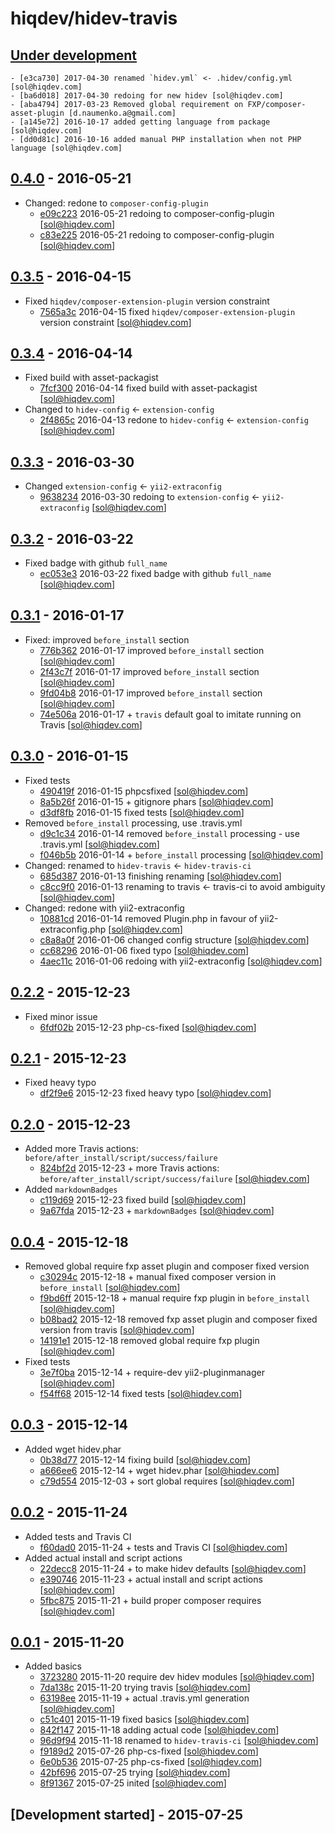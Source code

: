 # hiqdev/hidev-travis

## [Under development]

    - [e3ca730] 2017-04-30 renamed `hidev.yml` <- .hidev/config.yml [sol@hiqdev.com]
    - [ba6d018] 2017-04-30 redoing for new hidev [sol@hiqdev.com]
    - [aba4794] 2017-03-23 Removed global requirement on FXP/composer-asset-plugin [d.naumenko.a@gmail.com]
    - [a145e72] 2016-10-17 added getting language from package [sol@hiqdev.com]
    - [dd0d81c] 2016-10-16 added manual PHP installation when not PHP language [sol@hiqdev.com]

## [0.4.0] - 2016-05-21

- Changed: redone to `composer-config-plugin`
    - [e09c223] 2016-05-21 redoing to composer-config-plugin [sol@hiqdev.com]
    - [c83e225] 2016-05-21 redoing to composer-config-plugin [sol@hiqdev.com]

## [0.3.5] - 2016-04-15

- Fixed `hiqdev/composer-extension-plugin` version constraint
    - [7565a3c] 2016-04-15 fixed `hiqdev/composer-extension-plugin` version constraint [sol@hiqdev.com]

## [0.3.4] - 2016-04-14

- Fixed build with asset-packagist
    - [7fcf300] 2016-04-14 fixed build with asset-packagist [sol@hiqdev.com]
- Changed to `hidev-config` <- `extension-config`
    - [2f4865c] 2016-04-13 redone to `hidev-config` <- `extension-config` [sol@hiqdev.com]

## [0.3.3] - 2016-03-30

- Changed `extension-config` <- `yii2-extraconfig`
    - [9638234] 2016-03-30 redoing to `extension-config` <- `yii2-extraconfig` [sol@hiqdev.com]

## [0.3.2] - 2016-03-22

- Fixed badge with github `full_name`
    - [ec053e3] 2016-03-22 fixed badge with github `full_name` [sol@hiqdev.com]

## [0.3.1] - 2016-01-17

- Fixed: improved `before_install` section
    - [776b362] 2016-01-17 improved `before_install` section [sol@hiqdev.com]
    - [2f43c7f] 2016-01-17 improved `before_install` section [sol@hiqdev.com]
    - [9fd04b8] 2016-01-17 improved `before_install` section [sol@hiqdev.com]
    - [74e506a] 2016-01-17 + `travis` default goal to imitate running on Travis [sol@hiqdev.com]

## [0.3.0] - 2016-01-15

- Fixed tests
    - [490419f] 2016-01-15 phpcsfixed [sol@hiqdev.com]
    - [8a5b26f] 2016-01-15 + gitignore phars [sol@hiqdev.com]
    - [d3df8fb] 2016-01-15 fixed tests [sol@hiqdev.com]
- Removed `before_install` processing, use .travis.yml
    - [d9c1c34] 2016-01-14 removed `before_install` processing - use .travis.yml [sol@hiqdev.com]
    - [f046b5b] 2016-01-14 + `before_install` processing [sol@hiqdev.com]
- Changed: renamed to `hidev-travis` <- `hidev-travis-ci`
    - [685d387] 2016-01-13 finishing renaming [sol@hiqdev.com]
    - [c8cc9f0] 2016-01-13 renaming to travis <- travis-ci to avoid ambiguity [sol@hiqdev.com]
- Changed: redone with yii2-extraconfig
    - [10881cd] 2016-01-14 removed Plugin.php in favour of yii2-extraconfig.php [sol@hiqdev.com]
    - [c8a8a0f] 2016-01-06 changed config structure [sol@hiqdev.com]
    - [cc68296] 2016-01-06 fixed typo [sol@hiqdev.com]
    - [4aec11c] 2016-01-06 redoing with yii2-extraconfig [sol@hiqdev.com]

## [0.2.2] - 2015-12-23

- Fixed minor issue
    - [6fdf02b] 2015-12-23 php-cs-fixed [sol@hiqdev.com]

## [0.2.1] - 2015-12-23

- Fixed heavy typo
    - [df2f9e6] 2015-12-23 fixed heavy typo [sol@hiqdev.com]

## [0.2.0] - 2015-12-23

- Added more Travis actions: `before/after_install/script/success/failure`
    - [824bf2d] 2015-12-23 + more Travis actions: `before/after_install/script/success/failure` [sol@hiqdev.com]
- Added `markdownBadges`
    - [c119d69] 2015-12-23 fixed build [sol@hiqdev.com]
    - [9a67fda] 2015-12-23 + `markdownBadges` [sol@hiqdev.com]

## [0.0.4] - 2015-12-18

- Removed global require fxp asset plugin and composer fixed version
    - [c30294c] 2015-12-18 + manual fixed composer version in `before_install` [sol@hiqdev.com]
    - [f9bd6ff] 2015-12-18 + manual require fxp plugin in `before_install` [sol@hiqdev.com]
    - [b08bad2] 2015-12-18 removed fxp asset plugin and composer fixed version from travis [sol@hiqdev.com]
    - [14191e1] 2015-12-18 removed global require fxp plugin [sol@hiqdev.com]
- Fixed tests
    - [3e7f0ba] 2015-12-14 + require-dev yii2-pluginmanager [sol@hiqdev.com]
    - [f54ff68] 2015-12-14 fixed tests [sol@hiqdev.com]

## [0.0.3] - 2015-12-14

- Added wget hidev.phar
    - [0b38d77] 2015-12-14 fixing build [sol@hiqdev.com]
    - [a666ee6] 2015-12-14 + wget hidev.phar [sol@hiqdev.com]
    - [c79d554] 2015-12-03 + sort global requires [sol@hiqdev.com]

## [0.0.2] - 2015-11-24

- Added tests and Travis CI
    - [f60dad0] 2015-11-24 + tests and Travis CI [sol@hiqdev.com]
- Added actual install and script actions
    - [22decc8] 2015-11-24 +  to make hidev defaults [sol@hiqdev.com]
    - [e390746] 2015-11-23 + actual install and script actions [sol@hiqdev.com]
    - [5fbc875] 2015-11-21 + build proper composer requires [sol@hiqdev.com]

## [0.0.1] - 2015-11-20

- Added basics
    - [3723280] 2015-11-20 require dev hidev modules [sol@hiqdev.com]
    - [7da138c] 2015-11-20 trying travis [sol@hiqdev.com]
    - [63198ee] 2015-11-19 + actual .travis.yml generation [sol@hiqdev.com]
    - [c51c401] 2015-11-19 fixed basics [sol@hiqdev.com]
    - [842f147] 2015-11-18 adding actual code [sol@hiqdev.com]
    - [96d9f94] 2015-11-18 renamed to `hidev-travis-ci` [sol@hiqdev.com]
    - [f9189d2] 2015-07-26 php-cs-fixed [sol@hiqdev.com]
    - [6e0b536] 2015-07-25 php-cs-fixed [sol@hiqdev.com]
    - [42bf696] 2015-07-25 trying [sol@hiqdev.com]
    - [8f91367] 2015-07-25 inited [sol@hiqdev.com]

## [Development started] - 2015-07-25

[e09c223]: https://github.com/hiqdev/hidev-travis/commit/e09c223
[c83e225]: https://github.com/hiqdev/hidev-travis/commit/c83e225
[7565a3c]: https://github.com/hiqdev/hidev-travis/commit/7565a3c
[7fcf300]: https://github.com/hiqdev/hidev-travis/commit/7fcf300
[2f4865c]: https://github.com/hiqdev/hidev-travis/commit/2f4865c
[9638234]: https://github.com/hiqdev/hidev-travis/commit/9638234
[ec053e3]: https://github.com/hiqdev/hidev-travis/commit/ec053e3
[776b362]: https://github.com/hiqdev/hidev-travis/commit/776b362
[2f43c7f]: https://github.com/hiqdev/hidev-travis/commit/2f43c7f
[9fd04b8]: https://github.com/hiqdev/hidev-travis/commit/9fd04b8
[74e506a]: https://github.com/hiqdev/hidev-travis/commit/74e506a
[490419f]: https://github.com/hiqdev/hidev-travis/commit/490419f
[8a5b26f]: https://github.com/hiqdev/hidev-travis/commit/8a5b26f
[d3df8fb]: https://github.com/hiqdev/hidev-travis/commit/d3df8fb
[d9c1c34]: https://github.com/hiqdev/hidev-travis/commit/d9c1c34
[f046b5b]: https://github.com/hiqdev/hidev-travis/commit/f046b5b
[685d387]: https://github.com/hiqdev/hidev-travis/commit/685d387
[c8cc9f0]: https://github.com/hiqdev/hidev-travis/commit/c8cc9f0
[10881cd]: https://github.com/hiqdev/hidev-travis/commit/10881cd
[c8a8a0f]: https://github.com/hiqdev/hidev-travis/commit/c8a8a0f
[cc68296]: https://github.com/hiqdev/hidev-travis/commit/cc68296
[4aec11c]: https://github.com/hiqdev/hidev-travis/commit/4aec11c
[6fdf02b]: https://github.com/hiqdev/hidev-travis/commit/6fdf02b
[df2f9e6]: https://github.com/hiqdev/hidev-travis/commit/df2f9e6
[824bf2d]: https://github.com/hiqdev/hidev-travis/commit/824bf2d
[c119d69]: https://github.com/hiqdev/hidev-travis/commit/c119d69
[9a67fda]: https://github.com/hiqdev/hidev-travis/commit/9a67fda
[c30294c]: https://github.com/hiqdev/hidev-travis/commit/c30294c
[f9bd6ff]: https://github.com/hiqdev/hidev-travis/commit/f9bd6ff
[b08bad2]: https://github.com/hiqdev/hidev-travis/commit/b08bad2
[14191e1]: https://github.com/hiqdev/hidev-travis/commit/14191e1
[3e7f0ba]: https://github.com/hiqdev/hidev-travis/commit/3e7f0ba
[f54ff68]: https://github.com/hiqdev/hidev-travis/commit/f54ff68
[0b38d77]: https://github.com/hiqdev/hidev-travis/commit/0b38d77
[a666ee6]: https://github.com/hiqdev/hidev-travis/commit/a666ee6
[c79d554]: https://github.com/hiqdev/hidev-travis/commit/c79d554
[f60dad0]: https://github.com/hiqdev/hidev-travis/commit/f60dad0
[22decc8]: https://github.com/hiqdev/hidev-travis/commit/22decc8
[e390746]: https://github.com/hiqdev/hidev-travis/commit/e390746
[5fbc875]: https://github.com/hiqdev/hidev-travis/commit/5fbc875
[3723280]: https://github.com/hiqdev/hidev-travis/commit/3723280
[7da138c]: https://github.com/hiqdev/hidev-travis/commit/7da138c
[63198ee]: https://github.com/hiqdev/hidev-travis/commit/63198ee
[c51c401]: https://github.com/hiqdev/hidev-travis/commit/c51c401
[842f147]: https://github.com/hiqdev/hidev-travis/commit/842f147
[96d9f94]: https://github.com/hiqdev/hidev-travis/commit/96d9f94
[f9189d2]: https://github.com/hiqdev/hidev-travis/commit/f9189d2
[6e0b536]: https://github.com/hiqdev/hidev-travis/commit/6e0b536
[42bf696]: https://github.com/hiqdev/hidev-travis/commit/42bf696
[8f91367]: https://github.com/hiqdev/hidev-travis/commit/8f91367
[e3ca730]: https://github.com/hiqdev/hidev-travis/commit/e3ca730
[ba6d018]: https://github.com/hiqdev/hidev-travis/commit/ba6d018
[aba4794]: https://github.com/hiqdev/hidev-travis/commit/aba4794
[a145e72]: https://github.com/hiqdev/hidev-travis/commit/a145e72
[dd0d81c]: https://github.com/hiqdev/hidev-travis/commit/dd0d81c
[Under development]: https://github.com/hiqdev/hidev-travis/compare/0.4.0...HEAD
[0.4.0]: https://github.com/hiqdev/hidev-travis/compare/0.3.5...0.4.0
[0.3.5]: https://github.com/hiqdev/hidev-travis/compare/0.3.4...0.3.5
[0.3.4]: https://github.com/hiqdev/hidev-travis/compare/0.3.3...0.3.4
[0.3.3]: https://github.com/hiqdev/hidev-travis/compare/0.3.2...0.3.3
[0.3.2]: https://github.com/hiqdev/hidev-travis/compare/0.3.1...0.3.2
[0.3.1]: https://github.com/hiqdev/hidev-travis/compare/0.3.0...0.3.1
[0.3.0]: https://github.com/hiqdev/hidev-travis/compare/0.2.2...0.3.0
[0.2.2]: https://github.com/hiqdev/hidev-travis/compare/0.2.1...0.2.2
[0.2.1]: https://github.com/hiqdev/hidev-travis/compare/0.2.0...0.2.1
[0.2.0]: https://github.com/hiqdev/hidev-travis/compare/0.0.4...0.2.0
[0.0.4]: https://github.com/hiqdev/hidev-travis/compare/0.0.3...0.0.4
[0.0.3]: https://github.com/hiqdev/hidev-travis/compare/0.0.2...0.0.3
[0.0.2]: https://github.com/hiqdev/hidev-travis/compare/0.0.1...0.0.2
[0.0.1]: https://github.com/hiqdev/hidev-travis/releases/tag/0.0.1

